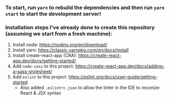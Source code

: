 ### To start, run `yarn` to rebuild the dependencies and then run `yarn start` to start the development server!

### Installation steps I've already done to create this repository (assuming we start from a fresh machine):
1. Install node: https://nodejs.org/en/download/
1. Install yarn: https://classic.yarnpkg.com/en/docs/install
1. Install create-react-app (CRA): https://create-react-app.dev/docs/getting-started/
1. Add `node-sass` to this project: https://create-react-app.dev/docs/adding-a-sass-stylesheet/
1. Add `eslint` to this project: https://eslint.org/docs/user-guide/getting-started
    - Also added `.eslintrc.json` to allow the linter in the IDE to reconize React & JSX syntax


